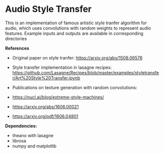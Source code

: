 # Audio Style Transfer

This is an implementation of famous artistic style tranfer algorithm for audio, which uses convolutions with random weights to represent audio features. 
Example inputs and outputs are available in corresponding directories 

**References**
- Original paper on style tranfer:
https://arxiv.org/abs/1508.06576
- Style transfer implementation in lasagne recipes:
https://github.com/Lasagne/Recipes/blob/master/examples/styletransfer/Art%20Style%20Transfer.ipynb
- Publications on texture generation with random convolutions:

 - https://nucl.ai/blog/extreme-style-machines/
 - https://arxiv.org/abs/1606.00021
 - https://arxiv.org/pdf/1606.04801

**Dependencies:**
- theano with lasagne
- librosa
- numpy and matplotlib
